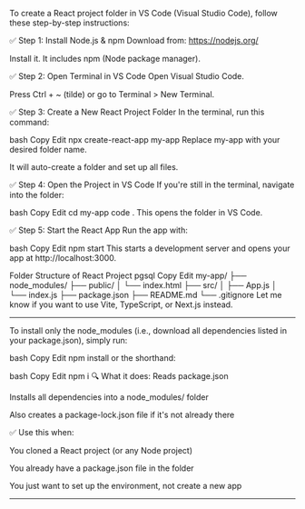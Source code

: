 To create a React project folder in VS Code (Visual Studio Code), follow these step-by-step instructions:

✅ Step 1: Install Node.js & npm
Download from: https://nodejs.org/

Install it. It includes npm (Node package manager).

✅ Step 2: Open Terminal in VS Code
Open Visual Studio Code.

Press Ctrl + ~ (tilde) or go to Terminal > New Terminal.

✅ Step 3: Create a New React Project Folder
In the terminal, run this command:

bash
Copy
Edit
npx create-react-app my-app
Replace my-app with your desired folder name.

It will auto-create a folder and set up all files.

✅ Step 4: Open the Project in VS Code
If you're still in the terminal, navigate into the folder:

bash
Copy
Edit
cd my-app
code .
This opens the folder in VS Code.

✅ Step 5: Start the React App
Run the app with:

bash
Copy
Edit
npm start
This starts a development server and opens your app at http://localhost:3000.

Folder Structure of React Project
pgsql
Copy
Edit
my-app/
├── node_modules/
├── public/
│   └── index.html
├── src/
│   ├── App.js
│   └── index.js
├── package.json
├── README.md
└── .gitignore
Let me know if you want to use Vite, TypeScript, or Next.js instead.


******
To install only the node_modules (i.e., download all dependencies listed in your package.json), simply run:

bash
Copy
Edit
npm install
or the shorthand:

bash
Copy
Edit
npm i
🔍 What it does:
Reads package.json

Installs all dependencies into a node_modules/ folder

Also creates a package-lock.json file if it's not already there

✅ Use this when:

You cloned a React project (or any Node project)

You already have a package.json file in the folder

You just want to set up the environment, not create a new app
***


